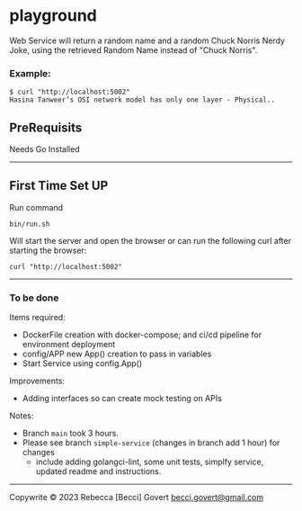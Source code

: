 # playground

Web Service will return a random name and a random Chuck Norris Nerdy Joke, using the retrieved Random Name instead of "Chuck Norris".

### Example:

```
$ curl "http://localhost:5002"
Hasina Tanweer’s OSI network model has only one layer - Physical..
```

## PreRequisits
Needs Go Installed

---
## First Time Set UP

Run command

``` 
bin/run.sh
```

Will start the server and open the browser or can run the following curl after starting the browser:

``` 
curl "http://localhost:5002"
```
---
### To be done
Items required:
- DockerFile creation with docker-compose; and ci/cd pipeline for environment deployment
- config/APP new App() creation to pass in variables
- Start Service using config.App()

Improvements: 
- Adding interfaces so can create mock testing on APIs

Notes:
- Branch `main` took 3 hours.
- Please see branch `simple-service` (changes in branch add 1 hour) for changes
  - include adding golangci-lint, some unit tests, simplfy service, updated readme and instructions.


---
Copywrite &copy; 2023 Rebecca [Becci] Govert <becci.govert@gmail.com>
